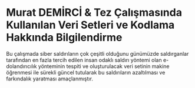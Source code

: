 # Murat DEMİRCİ & Tez Çalışmasında Kullanılan Veri Setleri ve Kodlama Hakkında Bilgilendirme

Bu çalışmada siber saldırıların çok çeşitli olduğunu günümüzde saldırganlar tarafından en fazla tercih edilen insan odaklı saldırı yöntemi olan e-dolandırıcılık yönteminin tespiti ve oluşturulacak veri setinin makine öğrenmesi ile sürekli güncel tutularak bu saldırıların azaltılması ve farkındalık yaratması amaçlanmıştır. 
